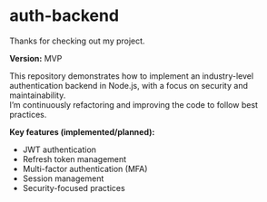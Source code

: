 # auth-backend

Thanks for checking out my project.

**Version:** MVP

This repository demonstrates how to implement an industry-level authentication backend in Node.js, with a focus on security and maintainability.  
I’m continuously refactoring and improving the code to follow best practices.

**Key features (implemented/planned):**
- JWT authentication
- Refresh token management
- Multi-factor authentication (MFA)
- Session management
- Security-focused practices


